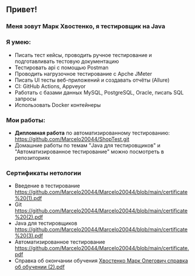 ## Привет!
### Меня зовут Марк Хвостенко, я тестировщик на Java
### Я умею:
* Писать тест кейсы, проводить ручное тестирование и подготавливать тестовую документацию
* Тестировать api с помощью Postman
* Проводить нагрузочное тестирование с Apche JMeter
* Писать UI тесты веб-приложений и создавать отчёты (Allure)
* CI: GitHub Actions, Appveyor
* Работать с базами данных MySQL, PostgreSQL, Oracle, писать SQL запросы 
* Использовать Docker контейнеры

### Мои работы:
* **Дипломная работа** по автоматизированному тестированию: https://github.com/Marcelo20044/ShopTest.git
* Домашние работы по темам "Java для тестировщиков" и "Автоматизированное тестирование" можно посмотреть в репозиториях

### Сертификаты нетологии
* Введение в тестирование https://github.com/Marcelo20044/Marcelo20044/blob/main/certificate%20(1).pdf
* Git https://github.com/Marcelo20044/Marcelo20044/blob/main/certificate%20(2).pdf
* Java для тестировщиков https://github.com/Marcelo20044/Marcelo20044/blob/main/certificate%20(3).pdf
* Автоматизированное тестирование https://github.com/Marcelo20044/Marcelo20044/blob/main/certificate.pdf
* Справка об окончании обучения [Хвостенко Марк Олегович справка об обучении (2).pdf](https://github.com/Marcelo20044/Marcelo20044/files/8978326/2.pdf)




<!--
**Marcelo20044/Marcelo20044** is a ✨ _special_ ✨ repository because its `README.md` (this file) appears on your GitHub profile.

Here are some ideas to get you started:

- 🔭 I’m currently working on ...
- 🌱 I’m currently learning ...
- 👯 I’m looking to collaborate on ...
- 🤔 I’m looking for help with ...
- 💬 Ask me about ...
- 📫 How to reach me: ...
- 😄 Pronouns: ...
- ⚡ Fun fact: ...
-->
